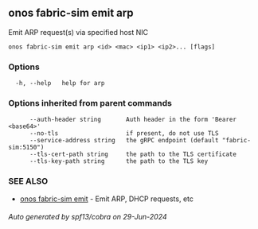 <!--
SPDX-FileCopyrightText: 2019-present Open Networking Foundation <info@opennetworking.org>

SPDX-License-Identifier: Apache-2.0
-->

## onos fabric-sim emit arp

Emit ARP request(s) via specified host NIC

```
onos fabric-sim emit arp <id> <mac> <ip1> <ip2>... [flags]
```

### Options

```
  -h, --help   help for arp
```

### Options inherited from parent commands

```
      --auth-header string       Auth header in the form 'Bearer <base64>'
      --no-tls                   if present, do not use TLS
      --service-address string   the gRPC endpoint (default "fabric-sim:5150")
      --tls-cert-path string     the path to the TLS certificate
      --tls-key-path string      the path to the TLS key
```

### SEE ALSO

* [onos fabric-sim emit](onos_fabric-sim_emit.md)	 - Emit ARP, DHCP requests, etc

###### Auto generated by spf13/cobra on 29-Jun-2024
